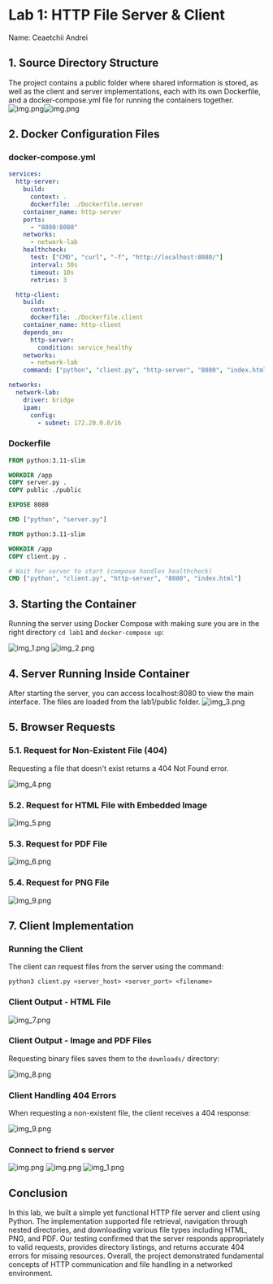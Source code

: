 # Lab 1: HTTP File Server & Client
Name: Ceaetchii Andrei

## 1. Source Directory Structure
The project contains a public folder where shared information is stored, as well as the client and server implementations, each with its own Dockerfile, and a docker-compose.yml file for running the containers together.
![img.png](img.png)![img.png](Images/img.png)
## 2. Docker Configuration Files
### docker-compose.yml
```yaml
services:
  http-server:
    build:
      context: .
      dockerfile: ./Dockerfile.server
    container_name: http-server
    ports:
      - "8080:8080"
    networks:
      - network-lab
    healthcheck:
      test: ["CMD", "curl", "-f", "http://localhost:8080/"]
      interval: 30s
      timeout: 10s
      retries: 3

  http-client:
    build:
      context: .
      dockerfile: ./Dockerfile.client
    container_name: http-client
    depends_on:
      http-server:
        condition: service_healthy
    networks:
      - network-lab
    command: ["python", "client.py", "http-server", "8080", "index.html"]

networks:
  network-lab:
    driver: bridge
    ipam:
      config:
        - subnet: 172.20.0.0/16
```

### Dockerfile
```dockerfile
FROM python:3.11-slim

WORKDIR /app
COPY server.py .
COPY public ./public

EXPOSE 8080

CMD ["python", "server.py"]
```

```dockerfile
FROM python:3.11-slim

WORKDIR /app
COPY client.py .

# Wait for server to start (compose handles healthcheck)
CMD ["python", "client.py", "http-server", "8080", "index.html"]

```

## 3. Starting the Container
Running the server using Docker Compose with making sure you are in the right directory `cd lab1` and `docker-compose up`:

![img_1.png](Images/img_1.png)
![img_2.png](Images/img_2.png)

## 4. Server Running Inside Container
After starting the server, you can access localhost:8080 to view the main interface. The files are loaded from the lab1/public folder.
![img_3.png](Images/img_3.png)

## 5. Browser Requests

### 5.1. Request for Non-Existent File (404)
Requesting a file that doesn't exist returns a 404 Not Found error.

![img_4.png](Images/img_4.png)

### 5.2. Request for HTML File with Embedded Image

![img_5.png](Images/img_5.png)

### 5.3. Request for PDF File

![img_6.png](Images/img_6.png)

### 5.4. Request for PNG File
![img_9.png](Images/img_9.png)

## 7. Client Implementation
### Running the Client
The client can request files from the server using the command:
```shell
python3 client.py <server_host> <server_port> <filename>
```

### Client Output - HTML File
![img_7.png](Images/img_7.png)

### Client Output - Image and PDF Files
Requesting binary files saves them to the `downloads/` directory:

![img_8.png](Images/img_8.png)

### Client Handling 404 Errors
When requesting a non-existent file, the client receives a 404 response:

![img_9.png](Images/img_9.png)

### Connect to friend s server
![img.png](Images/ipconfig.png)
![img.png](Images/friendphoto.png)
![img_1.png](Images/friendphoto1.png)
## Conclusion
In this lab, we built a simple yet functional HTTP file server and client using Python. The implementation supported file retrieval, navigation through nested directories, and downloading various file types including HTML, PNG, and PDF. Our testing confirmed that the server responds appropriately to valid requests, provides directory listings, and returns accurate 404 errors for missing resources. Overall, the project demonstrated fundamental concepts of HTTP communication and file handling in a networked environment.